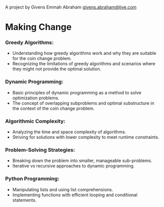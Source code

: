 A project by Givens Emmah Abraham <givens.abraham@live.com>

# Making Change

### Greedy Algorithms:

- Understanding how greedy algorithms work and why they are suitable for the coin change problem.
- Recognizing the limitations of greedy algorithms and scenarios where they might not provide the optimal solution.

### Dynamic Programming:

- Basic principles of dynamic programming as a method to solve optimization problems.
- The concept of overlapping subproblems and optimal substructure in the context of the coin change problem.

### Algorithmic Complexity:

- Analyzing the time and space complexity of algorithms.
- Striving for solutions with lower complexity to meet runtime constraints.

### Problem-Solving Strategies:

- Breaking down the problem into smaller, manageable sub-problems.
- Iterative vs recursive approaches to dynamic programming.

### Python Programming:

- Manipulating lists and using list comprehensions.
- Implementing functions with efficient looping and conditional statements.
